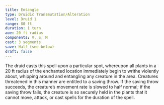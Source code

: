 ```yaml
---
title: Entangle
type: Druidic Transmutation/Alteration
level: Druid 1
range: 80 ft
duration: 1 turn
aoe: 20 ft radius
components: V, S, M
cast: 3 segments
save: Half (see below)
draft: false
---
```


The druid casts this spell upon a particular spot, whereupon all plants in a 20 ft radius of the enchanted location immediately begin to writhe violently about, whipping around and entangling any creature in the area. Creatures threatened in this manner are entitled to a saving throw. If the saving throw succeeds, the creature’s movement rate is slowed to half normal; if the saving throw fails, the creature is so securely held in the plants that it cannot move, attack, or cast spells for the duration of the spell.
